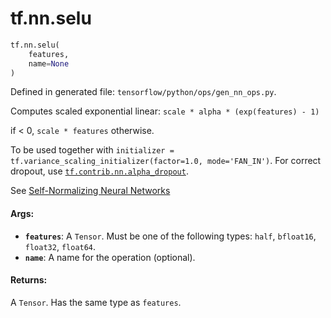 <div itemscope itemtype="http://developers.google.com/ReferenceObject">
<meta itemprop="name" content="tf.nn.selu" />
<meta itemprop="path" content="Stable" />
</div>

# tf.nn.selu

``` python
tf.nn.selu(
    features,
    name=None
)
```



Defined in generated file: `tensorflow/python/ops/gen_nn_ops.py`.

Computes scaled exponential linear: `scale * alpha * (exp(features) - 1)`

if < 0, `scale * features` otherwise.

To be used together with
`initializer = tf.variance_scaling_initializer(factor=1.0, mode='FAN_IN')`.
For correct dropout, use <a href="../../tf/contrib/nn/alpha_dropout.md"><code>tf.contrib.nn.alpha_dropout</code></a>.

See [Self-Normalizing Neural Networks](https://arxiv.org/abs/1706.02515)

#### Args:

* <b>`features`</b>: A `Tensor`. Must be one of the following types: `half`, `bfloat16`, `float32`, `float64`.
* <b>`name`</b>: A name for the operation (optional).


#### Returns:

A `Tensor`. Has the same type as `features`.